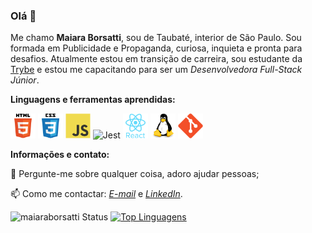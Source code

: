 ### Olá 👋

Me chamo **Maiara Borsatti**, sou de Taubaté, interior de São Paulo. Sou formada em Publicidade e Propaganda, curiosa, inquieta e pronta para desafios. Atualmente estou em transição de carreira, sou estudante da [Trybe](https://www.betrybe.com/) e estou me capacitando para ser um *Desenvolvedora Full-Stack Júnior*. 

**Linguagens e ferramentas aprendidas:**

<img src="https://raw.githubusercontent.com/devicons/devicon/master/icons/html5/html5-original-wordmark.svg" alt="HTML5" width="40"/> <img src="https://raw.githubusercontent.com/devicons/devicon/master/icons/css3/css3-original-wordmark.svg" alt="CSS" width="40"/> <img src="https://raw.githubusercontent.com/devicons/devicon/master/icons/javascript/javascript-original.svg" alt="JavaScript" width="40"/> <img src="https://camo.githubusercontent.com/ae61b0ddad90a6f9be866adec7dbca2dcca1819e3204f07916d6f34ae058b4c9/68747470733a2f2f7777772e6c6561726e73746f7279626f6f6b2e636f6d2f696e74726f2d746f2d73746f7279626f6f6b2f6c6f676f2d6a6573742e706e67" alt="Jest" width="37"/> <img src="https://raw.githubusercontent.com/devicons/devicon/master/icons/react/react-original-wordmark.svg" alt="React" width="40"/> <img src="https://raw.githubusercontent.com/devicons/devicon/master/icons/linux/linux-original.svg" alt="Linux" width="40"/> <img src="https://raw.githubusercontent.com/devicons/devicon/master/icons/git/git-original.svg" alt="Git" width="40"/>

**Informações e contato:**

:speech_balloon: Pergunte-me sobre qualquer coisa, adoro ajudar pessoas;

📫 Como me contactar: _[E-mail](mailto:maiara.borsatti@gmail.com)_ e _[LinkedIn](https://www.linkedin.com/in/maiara-borsatti/)_.


![maiaraborsatti Status](https://github-readme-stats.vercel.app/api?username=maiaraborsatti&show_icons=true)  [![Top Linguagens](https://github-readme-stats.vercel.app/api/top-langs/?username=maiaraborsatti&layout=compact)](https://github.com/anuraghazra/github-readme-stats)
